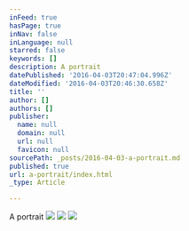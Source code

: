 ```yaml
---
inFeed: true
hasPage: true
inNav: false
inLanguage: null
starred: false
keywords: []
description: A portrait
datePublished: '2016-04-03T20:47:04.996Z'
dateModified: '2016-04-03T20:46:30.658Z'
title: ''
author: []
authors: []
publisher:
  name: null
  domain: null
  url: null
  favicon: null
sourcePath: _posts/2016-04-03-a-portrait.md
published: true
url: a-portrait/index.html
_type: Article

---
```

A portrait
![](https://the-grid-user-content.s3-us-west-2.amazonaws.com/1d1a1386-9e43-49dd-abca-7b5da91c7bc8.jpg)
![](https://the-grid-user-content.s3-us-west-2.amazonaws.com/0b0adc97-f243-43ac-a7d4-5dd6e2d1efb7.jpg)
![](https://the-grid-user-content.s3-us-west-2.amazonaws.com/d57a25bc-e774-42db-8ee1-95c235b99f1d.jpg)